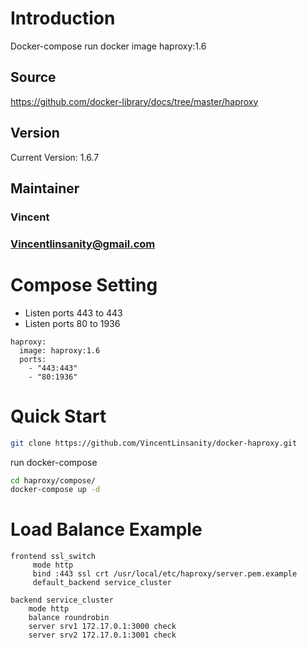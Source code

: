 # Introduction
Docker-compose run docker image haproxy:1.6

## Source
https://github.com/docker-library/docs/tree/master/haproxy

## Version
Current Version: 1.6.7

## Maintainer
### Vincent
### Vincentlinsanity@gmail.com

# Compose Setting
- Listen ports 443 to 443
- Listen ports 80 to 1936

```
haproxy:
  image: haproxy:1.6
  ports:
    - "443:443"
    - "80:1936"
```

# Quick Start
```bash
git clone https://github.com/VincentLinsanity/docker-haproxy.git
```

run docker-compose

```bash
cd haproxy/compose/
docker-compose up -d
```

# Load Balance Example
```
frontend ssl_switch
     mode http
     bind :443 ssl crt /usr/local/etc/haproxy/server.pem.example
     default_backend service_cluster
```
 
 ```
 backend service_cluster
     mode http
     balance roundrobin
     server srv1 172.17.0.1:3000 check
     server srv2 172.17.0.1:3001 check
```


